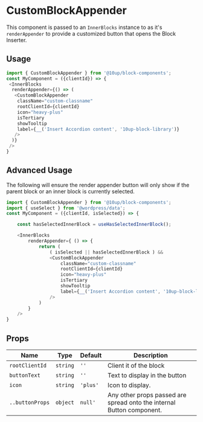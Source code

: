 # CustomBlockAppender

This component is passed to an `InnerBlocks` instance to as it's `renderAppender` to provide a customized button that opens the Block Inserter.

## Usage

```js
import { CustomBlockAppender } from '@10up/block-components';
const MyComponent = ({clientId}) => {
 <InnerBlocks
  renderAppender={() => (
   <CustomBlockAppender
    className="custom-classname"
    rootClientId={clientId}
    icon="heavy-plus"
    isTertiary
    showTooltip
    label={__('Insert Accordion content', '10up-block-library')}
   />
  )}
 />
}
```

## Advanced Usage
The following will ensure the render appender button will only show if the parent block or an inner block is currently selected.

```js
import { CustomBlockAppender } from '@10up/block-components';
import { useSelect } from '@wordpress/data';
const MyComponent = ({clientId, isSelected}) => {

    const hasSelectedInnerBlock = useHasSelectedInnerBlock();

    <InnerBlocks
        renderAppender={ () => {
            return (
                ( isSelected || hasSelectedInnerBlock ) &&
                <CustomBlockAppender
                    className="custom-classname"
                    rootClientId={clientId}
                    icon="heavy-plus"
                    isTertiary
                    showTooltip
                    label={__('Insert Accordion content', '10up-block-library')}
                />
            )
        }
    />
}
```

## Props

| Name       | Type              | Default  |  Description                                                   |
| ---------- | ----------------- | -------- | -------------------------------------------------------------- |
| `rootClientId` | `string`    | `''`   | Client it of the block         |
| `buttonText` | `string` | `''` | Text to display in the button |
| `icon` | `string` | `'plus'` | Icon to display.  |
| `..buttonProps` | `object` | `null'` | Any other props passed are spread onto the internal Button component. |
